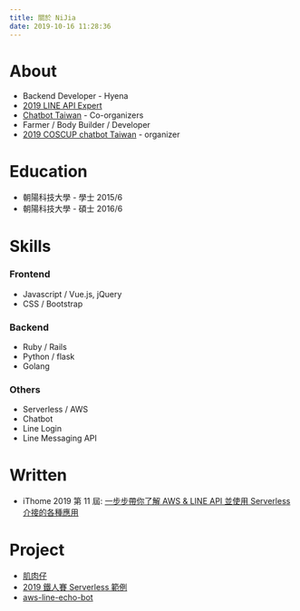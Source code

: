 ```yaml
---
title: 關於 NiJia
date: 2019-10-16 11:28:36
---
```

# About
- Backend Developer - Hyena
- [2019 LINE API Expert](https://www.line-community.me/contributors/detail?apiId=0037F00001fJ0NHQA0)
- [Chatbot Taiwan](https://www.facebook.com/groups/chatbot.tw/) - Co-organizers
- Farmer / Body Builder / Developer
- [2019 COSCUP chatbot Taiwan](https://coscup.org/2019/) - organizer

# Education
- 朝陽科技大學 - 學士 2015/6
- 朝陽科技大學 - 碩士 2016/6

# Skills
### Frontend
- Javascript / Vue.js, jQuery
- CSS / Bootstrap

### Backend
- Ruby / Rails
- Python / flask
- Golang

### Others
- Serverless / AWS
- Chatbot
- Line Login
- Line Messaging API

# Written
- iThome 2019 第 11 屆: [一步步帶你了解 AWS & LINE API 並使用 Serverless 介接的各種應用](https://ithelp.ithome.com.tw/users/20111481/ironman/2475)

# Project

- [肌肉仔](https://github.com/louis70109/muscle_man)
- [2019 鐵人賽 Serverless 範例](https://github.com/louis70109/aws-python-line-api)
- [aws-line-echo-bot](https://github.com/louis70109/aws-line-echo-bot)